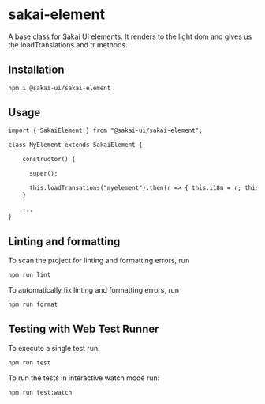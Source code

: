 # sakai-element

A base class for Sakai UI elements. It renders to the light dom and gives us the
loadTranslations and tr methods.

## Installation

```bash
npm i @sakai-ui/sakai-element
```

## Usage

```html
import { SakaiElement } from "@sakai-ui/sakai-element";

class MyElement extends SakaiElement {

    constructor() {

      super();

      this.loadTransations("myelement").then(r => { this.i18n = r; this.requestUpdate(); });
    }

    ...
}
```

## Linting and formatting

To scan the project for linting and formatting errors, run

```bash
npm run lint
```

To automatically fix linting and formatting errors, run

```bash
npm run format
```

## Testing with Web Test Runner

To execute a single test run:

```bash
npm run test
```

To run the tests in interactive watch mode run:

```bash
npm run test:watch
```

